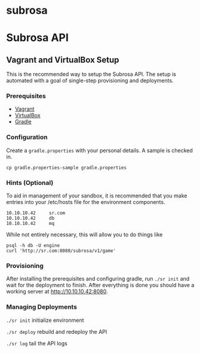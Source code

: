 subrosa
=======

# Subrosa API

## Vagrant and VirtualBox Setup
This is the recommended way to setup the Subrosa API. The setup is automated with a goal of single-step provisioning and deployments.

### Prerequisites
 * [Vagrant](https://www.vagrantup.com/downloads.html)
 * [VirtualBox](https://www.virtualbox.org/wiki/Downloads)
 * [Gradle](http://www.gradle.org/downloads)

### Configuration
Create a `gradle.properties` with your personal details. A sample is checked in.
```
cp gradle.properties-sample gradle.properties
```

### Hints (Optional)
To aid in management of your sandbox, it is recommended that you make entries into your /etc/hosts file for the environment components.
```
10.10.10.42     sr.com
10.10.10.42     db
10.10.10.42     mq
```

While not entirely necessary, this will allow you to do things like
```
psql -h db -U engine
curl 'http://sr.com:8080/subrosa/v1/game'
```

### Provisioning
After installing the prerequisites and configuring gradle, run `./sr init` and wait for the deployment to finish. After everything is done you should have a working server at http://10.10.10.42:8080.

### Managing Deployments

`./sr init` initialize environment

`./sr deploy` rebuild and redeploy the API

`./sr log` tail the API logs
